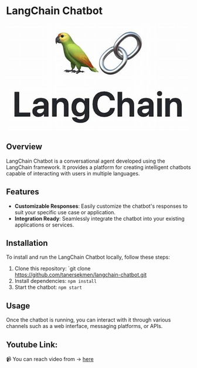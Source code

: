 # LangChain Chatbot

![LangChain Logo](langchain_logo.png)

## Overview

LangChain Chatbot is a conversational agent developed using the LangChain framework. It provides a platform for creating intelligent chatbots capable of interacting with users in multiple languages.

## Features

- **Customizable Responses**: Easily customize the chatbot's responses to suit your specific use case or application.
- **Integration Ready**: Seamlessly integrate the chatbot into your existing applications or services.

## Installation

To install and run the LangChain Chatbot locally, follow these steps:

1. Clone this repository: `git clone https://github.com/tanersekmen/langchain-chatbot.git
2. Install dependencies: `npm install`
3. Start the chatbot: `npm start`

## Usage

Once the chatbot is running, you can interact with it through various channels such as a web interface, messaging platforms, or APIs.


## Youtube Link:
📹 You can reach video from -> [here](https://www.youtube.com/watch?v=U8LSXRO0HsU)

